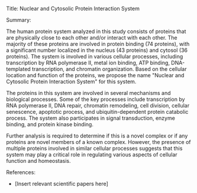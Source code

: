 Title: Nuclear and Cytosolic Protein Interaction System

Summary:

The human protein system analyzed in this study consists of proteins that are physically close to each other and/or interact with each other. The majority of these proteins are involved in protein binding (74 proteins), with a significant number localized in the nucleus (43 proteins) and cytosol (36 proteins). The system is involved in various cellular processes, including transcription by RNA polymerase II, metal ion binding, ATP binding, DNA-templated transcription, and chromatin organization. Based on the cellular location and function of the proteins, we propose the name "Nuclear and Cytosolic Protein Interaction System" for this system.

The proteins in this system are involved in several mechanisms and biological processes. Some of the key processes include transcription by RNA polymerase II, DNA repair, chromatin remodeling, cell division, cellular senescence, apoptotic process, and ubiquitin-dependent protein catabolic process. The system also participates in signal transduction, enzyme binding, and protein kinase binding.

Further analysis is required to determine if this is a novel complex or if any proteins are novel members of a known complex. However, the presence of multiple proteins involved in similar cellular processes suggests that this system may play a critical role in regulating various aspects of cellular function and homeostasis.

References:

- [Insert relevant scientific papers here]